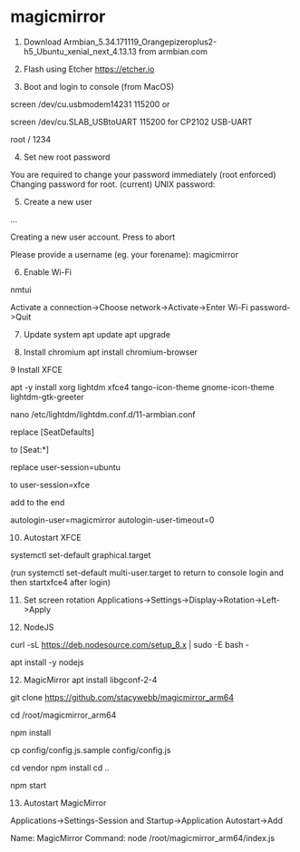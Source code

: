 # magicmirror

1. Download
Armbian_5.34.171119_Orangepizeroplus2-h5_Ubuntu_xenial_next_4.13.13
from armbian.com

2. Flash using Etcher
https://etcher.io

3. Boot and login to console (from MacOS)

screen /dev/cu.usbmodem14231 115200
or

screen /dev/cu.SLAB_USBtoUART 115200 
for CP2102 USB-UART 

root / 1234

4. Set new root password

You are required to change your password immediately (root enforced)
Changing password for root.
(current) UNIX password:

5. Create a new user

 ...

Creating a new user account. Press <Ctrl-C> to abort

Please provide a username (eg. your forename): magicmirror

6. Enable Wi-Fi

nmtui

Activate a connection->Choose network->Activate->Enter Wi-Fi password->Quit

7. Update system 
apt update
apt upgrade

8. Install chromium
apt install chromium-browser

9 Install XFCE

apt -y install xorg lightdm xfce4 tango-icon-theme gnome-icon-theme lightdm-gtk-greeter

nano /etc/lightdm/lightdm.conf.d/11-armbian.conf

replace
[SeatDefaults]

to
[Seat:*]

replace
user-session=ubuntu

to
user-session=xfce

add to the end

autologin-user=magicmirror
autologin-user-timeout=0

10. Autostart XFCE

systemctl set-default graphical.target

(run systemctl set-default multi-user.target to return to console login
and then startxfce4 after login)

11. Set screen rotation
Applications->Settings->Display->Rotation->Left->Apply

11. NodeJS

curl -sL https://deb.nodesource.com/setup_8.x | sudo -E bash -

apt install -y nodejs

12. MagicMirror
apt install libgconf-2-4

git clone https://github.com/stacywebb/magicmirror_arm64

cd /root/magicmirror_arm64

npm install

cp config/config.js.sample config/config.js

cd vendor
npm install
cd ..

npm start

13. Autostart MagicMirror

Applications->Settings-Session and Startup->Application Autostart->Add

Name: MagicMirror
Command: node /root/magicmirror_arm64/index.js

